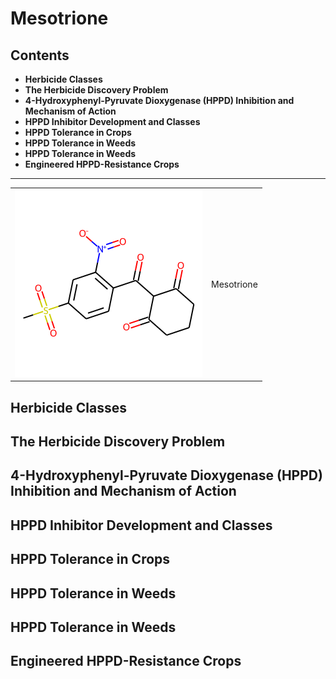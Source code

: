# Mesotrione

## Contents
- **Herbicide Classes**
- **The Herbicide Discovery Problem**
- **4-Hydroxyphenyl-Pyruvate Dioxygenase (HPPD) Inhibition and Mechanism of Action**
- **HPPD Inhibitor Development and Classes**
- **HPPD Tolerance in Crops**
- **HPPD Tolerance in Weeds**
- **HPPD Tolerance in Weeds**
- **Engineered HPPD-Resistance Crops**
---------

|||
|----|--------|
|![Mesotrione](pix/share/mesotrione.png)| Mesotrione | 

## Herbicide Classes
## The Herbicide Discovery Problem
## 4-Hydroxyphenyl-Pyruvate Dioxygenase (HPPD) Inhibition and Mechanism of Action
## HPPD Inhibitor Development and Classes
## HPPD Tolerance in Crops
## HPPD Tolerance in Weeds
## HPPD Tolerance in Weeds
## Engineered HPPD-Resistance Crops
